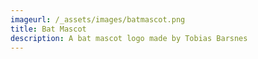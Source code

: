 ```yaml
---
imageurl: /_assets/images/batmascot.png
title: Bat Mascot
description: A bat mascot logo made by Tobias Barsnes
---
```



